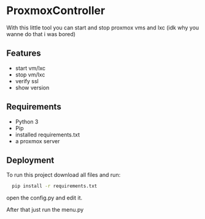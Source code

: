 
# ProxmoxController

With this little tool you can start and stop proxmox vms and lxc
(idk why you wanne do that i was bored)


## Features

- start vm/lxc
- stop vm/lxc
- verify ssl
- show version


## Requirements

- Python 3
- Pip
- installed requirements.txt
- a proxmox server

## Deployment

To run this project download all files and run:

```bash
  pip install -r requirements.txt
```
open the config.py and edit it.

After that just run the menu.py

